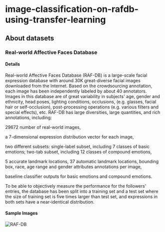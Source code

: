 # image-classification-on-rafdb-using-transfer-learning
## About datasets
### Real-world Affective Faces Database
#### Details
Real-world Affective Faces Database (RAF-DB) is a large-scale facial expression database with around 30K great-diverse facial images downloaded from the Internet. Based on the crowdsourcing annotation, each image has been independently labeled by about 40 annotators. Images in this database are of great variability in subjects' age, gender and ethnicity, head poses, lighting conditions, occlusions, (e.g. glasses, facial hair or self-occlusion), post-processing operations (e.g. various filters and special effects), etc. RAF-DB has large diversities, large quantities, and rich annotations, including:

29672 number of real-world images,

a 7-dimensional expression distribution vector for each image,

two different subsets: single-label subset, including 7 classes of basic emotions; two-tab subset, including 12 classes of compound emotions,

5 accurate landmark locations, 37 automatic landmark locations, bounding box, race, age range and gender attributes annotations per image,

baseline classifier outputs for basic emotions and compound emotions.

To be able to objectively measure the performance for the followers' entries, the database has been split into a training set and a test set where the size of training set is five times larger than test set, and expressions in both sets have a near-identical distribution.
#### Sample Images
![RAF-DB](https://user-images.githubusercontent.com/75095471/218441919-c18f9d1f-08c7-4a3e-af4f-f52f38f322f3.png)



